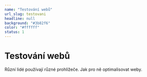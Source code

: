 ```yaml
---
name: "Testování webů"
url_slug: testovani
headline: null
background: "#3b82f6"
color: "#ffffff"
status: 1
---
```


# Testování webů

Různí lidé používají různé prohlížeče. Jak pro ně optimalisovat weby.
